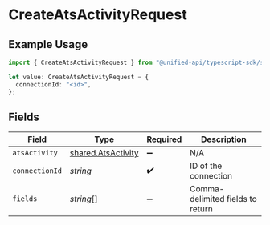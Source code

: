# CreateAtsActivityRequest

## Example Usage

```typescript
import { CreateAtsActivityRequest } from "@unified-api/typescript-sdk/sdk/models/operations";

let value: CreateAtsActivityRequest = {
  connectionId: "<id>",
};
```

## Fields

| Field                                                           | Type                                                            | Required                                                        | Description                                                     |
| --------------------------------------------------------------- | --------------------------------------------------------------- | --------------------------------------------------------------- | --------------------------------------------------------------- |
| `atsActivity`                                                   | [shared.AtsActivity](../../../sdk/models/shared/atsactivity.md) | :heavy_minus_sign:                                              | N/A                                                             |
| `connectionId`                                                  | *string*                                                        | :heavy_check_mark:                                              | ID of the connection                                            |
| `fields`                                                        | *string*[]                                                      | :heavy_minus_sign:                                              | Comma-delimited fields to return                                |